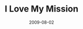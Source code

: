 ---
layout: message
category: message
series: "We Love Cincinnati"
title: "I Love My Mission"
date: 2009-08-02
audio-description: "Mark Stecher shares why he loves his mission, which centers on loving his city."
audio: "http://s3.amazonaws.com/crossroadsaudiomessages/WeLoveCincy5.mp3"
audio-title: "I Love My Mission"
audio-duration: "44&#58;11"
notes-description: " "
notes: "http://www.crossroads.net/players/media/hq/SN_08_01-02_09.pdf "
notes-title: "I Love My Mission (Study Notes)"
program-description: ""
program: "http://www.crossroads.net/players/media/hq/0801_02Program.pdf"
program-title: "I Love My Mission (Program)"
video-description: "Mark Stecher shares why he loves his mission, which primarily revolves around loving his city."
video-title: "I Love My Mission"
video: "https://s3.amazonaws.com/crossroadsvideomessages/WeLoveCincy5.mp4"
video-poster: "https://www.crossroads.net/uploadedfiles/WeLoveCincy5-still.jpg"
---
